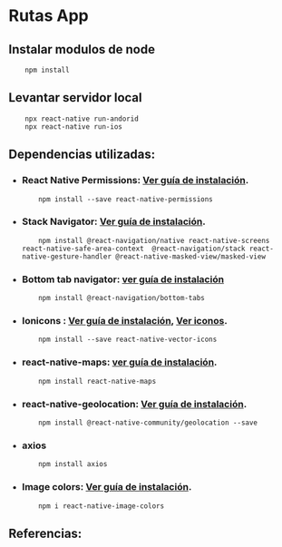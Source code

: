 # Rutas App

## Instalar modulos de node
```
    npm install
```

## Levantar servidor local
```
    npx react-native run-andorid
    npx react-native run-ios
```

## Dependencias utilizadas:
- ### React Native Permissions: [Ver guía de instalación](https://www.npmjs.com/package/react-native-permissions).
    ```
        npm install --save react-native-permissions
    ```
- ### Stack Navigator: [Ver guía  de instalación](https://reactnavigation.org/docs/stack-navigator/).
    ```
        npm install @react-navigation/native react-native-screens react-native-safe-area-context  @react-navigation/stack react-native-gesture-handler @react-native-masked-view/masked-view
    ```
- ### Bottom tab navigator: [ver guía de instalación](https://reactnavigation.org/docs/bottom-tab-navigator/)
    ```
        npm install @react-navigation/bottom-tabs
    ```
- ### Ionicons : [Ver guía de instalación](https://github.com/oblador/react-native-vector-icons), [Ver iconos](http://oblador.github.io/react-native-vector-icons/).
    ```
        npm install --save react-native-vector-icons
    ```
- ### react-native-maps: [ver guía de instalación](https://github.com/react-native-maps/react-native-maps).
    ```
        npm install react-native-maps
    ```
- ### react-native-geolocation: [Ver guía de instalación](https://github.com/michalchudziak/react-native-geolocation).
    ```
        npm install @react-native-community/geolocation --save
    ```
- ### axios
    ```
        npm install axios
    ```
- ### Image colors: [Ver guía de instalación](https://www.npmjs.com/package/react-native-image-colors).
    ```
        npm i react-native-image-colors
    ```

## Referencias:
